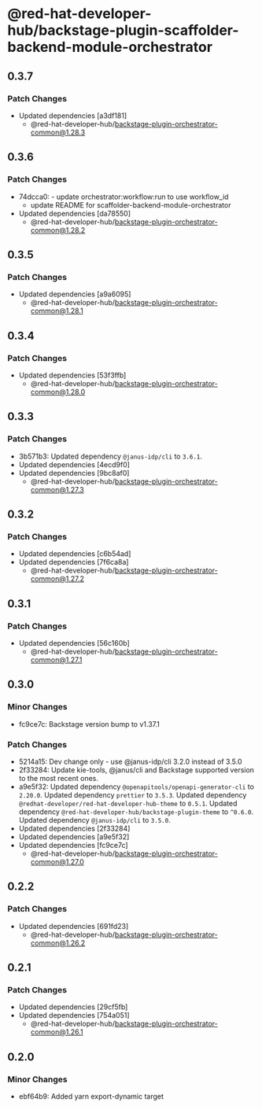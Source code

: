 # @red-hat-developer-hub/backstage-plugin-scaffolder-backend-module-orchestrator

## 0.3.7

### Patch Changes

- Updated dependencies [a3df181]
  - @red-hat-developer-hub/backstage-plugin-orchestrator-common@1.28.3

## 0.3.6

### Patch Changes

- 74dcca0: - update orchestrator:workflow:run to use workflow_id
  - update README for scaffolder-backend-module-orchestrator
- Updated dependencies [da78550]
  - @red-hat-developer-hub/backstage-plugin-orchestrator-common@1.28.2

## 0.3.5

### Patch Changes

- Updated dependencies [a9a6095]
  - @red-hat-developer-hub/backstage-plugin-orchestrator-common@1.28.1

## 0.3.4

### Patch Changes

- Updated dependencies [53f3ffb]
  - @red-hat-developer-hub/backstage-plugin-orchestrator-common@1.28.0

## 0.3.3

### Patch Changes

- 3b571b3: Updated dependency `@janus-idp/cli` to `3.6.1`.
- Updated dependencies [4ecd9f0]
- Updated dependencies [9bc8af0]
  - @red-hat-developer-hub/backstage-plugin-orchestrator-common@1.27.3

## 0.3.2

### Patch Changes

- Updated dependencies [c6b54ad]
- Updated dependencies [7f6ca8a]
  - @red-hat-developer-hub/backstage-plugin-orchestrator-common@1.27.2

## 0.3.1

### Patch Changes

- Updated dependencies [56c160b]
  - @red-hat-developer-hub/backstage-plugin-orchestrator-common@1.27.1

## 0.3.0

### Minor Changes

- fc9ce7c: Backstage version bump to v1.37.1

### Patch Changes

- 5214a15: Dev change only - use @janus-idp/cli 3.2.0 instead of 3.5.0
- 2f33284: Update kie-tools, @janus/cli and Backstage supported version to the most recent ones.
- a9e5f32: Updated dependency `@openapitools/openapi-generator-cli` to `2.20.0`.
  Updated dependency `prettier` to `3.5.3`.
  Updated dependency `@redhat-developer/red-hat-developer-hub-theme` to `0.5.1`.
  Updated dependency `@red-hat-developer-hub/backstage-plugin-theme` to `^0.6.0`.
  Updated dependency `@janus-idp/cli` to `3.5.0`.
- Updated dependencies [2f33284]
- Updated dependencies [a9e5f32]
- Updated dependencies [fc9ce7c]
  - @red-hat-developer-hub/backstage-plugin-orchestrator-common@1.27.0

## 0.2.2

### Patch Changes

- Updated dependencies [691fd23]
  - @red-hat-developer-hub/backstage-plugin-orchestrator-common@1.26.2

## 0.2.1

### Patch Changes

- Updated dependencies [29cf5fb]
- Updated dependencies [754a051]
  - @red-hat-developer-hub/backstage-plugin-orchestrator-common@1.26.1

## 0.2.0

### Minor Changes

- ebf64b9: Added yarn export-dynamic target
